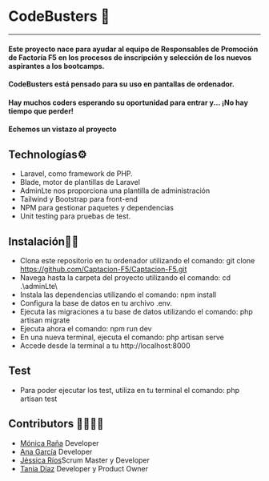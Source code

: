 # CodeBusters :ghost:
***

#### Este proyecto nace para ayudar al equipo de Responsables de Promoción de Factoría F5 en los procesos de inscripción y selección de los nuevos aspirantes a los bootcamps.
#### CodeBusters está pensado para su uso en pantallas de ordenador.
#### Hay muchos coders esperando su oportunidad para entrar y... ¡No hay tiempo que perder! 
#### Echemos un vistazo al proyecto

## Technologías:gear:

* Laravel, como framework de PHP.
* Blade, motor de plantillas de Laravel
* AdminLte nos proporciona una plantilla de administración
* Tailwind y Bootstrap para front-end
* NPM para gestionar paquetes y dependencias
* Unit testing para pruebas de test.


## Instalación:mechanic:

* Clona este repositorio en tu ordenador utilizando el comando: git clone https://github.com/Captacion-F5/Captacion-F5.git
* Navega hasta la carpeta del proyecto utilizando el comando: cd .\adminLte\
* Instala las dependencias utilizando el comando: npm install
* Configura la base de datos en tu archivo .env. 
* Ejecuta las migraciones a tu base de datos utilizando el comando: php artisan migrate
* Ejecuta ahora el comando: npm run dev
* En una nueva terminal, ejecuta el comando: php artisan serve 
* Accede desde la terminal a tu http://localhost:8000 

## Test
* Para poder ejecutar los test, utiliza en tu terminal el comando: php artisan test


## Contributors :family_woman_woman_girl_girl: 

* [Mónica Raña](https://github.com/a20monicarr) Developer
* [Ana García](https://github.com/anagararna) Developer
* [Jéssica Ríos](https://github.com/JessRm04)Scrum Master y Developer
* [Tania Díaz](https://github.com/TaniaPandal) Developer y Product Owner


